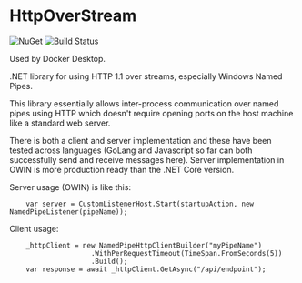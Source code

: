 # HttpOverStream
[![NuGet](https://img.shields.io/nuget/v/HttpOverStream?color=green)](https://www.nuget.org/packages/HttpOverStream/)
[![Build Status](https://ci.docker.com/public/job/HttpOverStream/job/master/badge/icon)](https://ci-next.docker.com/public/job/HttpOverStream/job/master)

Used by Docker Desktop.

.NET library for using HTTP 1.1 over streams, especially Windows Named Pipes.

This library essentially allows inter-process communication over named pipes using HTTP which doesn't require opening ports on the host machine like a standard web server.

There is both a client and server implementation and these have been tested across languages (GoLang and Javascript so far can both successfully send and receive messages here).
Server implementation in OWIN is more production ready than the .NET Core version.

Server usage (OWIN) is like this:
```
    var server = CustomListenerHost.Start(startupAction, new NamedPipeListener(pipeName));
```

Client usage:

```
    _httpClient = new NamedPipeHttpClientBuilder("myPipeName")
                    .WithPerRequestTimeout(TimeSpan.FromSeconds(5))
                    .Build();
    var response = await _httpClient.GetAsync("/api/endpoint");
```
